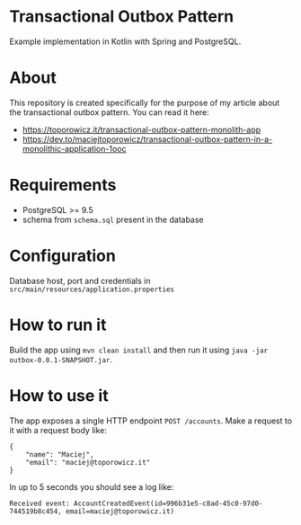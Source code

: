# Transactional Outbox Pattern
Example implementation in Kotlin with Spring and PostgreSQL.

# About
This repository is created specifically for the purpose of my article about the transactional outbox pattern. 
You can read it here:
* https://toporowicz.it/transactional-outbox-pattern-monolith-app
* https://dev.to/maciejtoporowicz/transactional-outbox-pattern-in-a-monolithic-application-1ooc

# Requirements
* PostgreSQL >= 9.5
* schema from `schema.sql` present in the database

# Configuration
Database host, port and credentials in `src/main/resources/application.properties`

# How to run it
Build the app using `mvn clean install` and then run it using `java -jar outbox-0.0.1-SNAPSHOT.jar`.

# How to use it
The app exposes a single HTTP endpoint `POST /accounts`.
Make a request to it with a request body like:
```
{
    "name": "Maciej",
    "email": "maciej@toporowicz.it"
}
```
In up to 5 seconds you should see a log like:
```
Received event: AccountCreatedEvent(id=996b31e5-c8ad-45c0-97d0-744519b8c454, email=maciej@toporowicz.it)
```